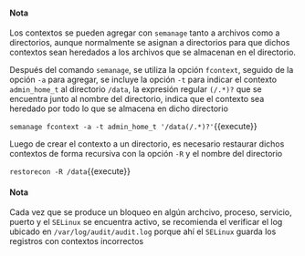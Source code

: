 #### Nota
Los contextos se pueden agregar con `semanage` tanto a archivos como a directorios, aunque normalmente se asignan a directorios para que dichos contextos sean heredados a los archivos que se almacenan en el directorio.

Después del comando `semanage`, se utiliza la opción `fcontext`, seguido de la opción `-a` para agregar, se incluye la opción `-t` para indicar el contexto `admin_home_t` al directorio `/data`, la expresión regular `(/.*)?` que se encuentra junto al nombre del directorio, indica que el contexto sea heredado por todo lo que se almacena en dicho directorio 

`semanage fcontext -a -t admin_home_t '/data(/.*)?'`{{execute}}

Luego de crear el contexto a un directorio, es necesario restaurar dichos contextos de forma recursiva con la opción `-R` y el nombre del directorio

`restorecon -R /data`{{execute}}

#### Nota
Cada vez que se produce un bloqueo en algún archcivo, proceso, servicio, puerto y el `SELinux` se encuentra activo, se recomienda el verificar el log ubicado en `/var/log/audit/audit.log` porque ahí el `SELinux` guarda los registros con contextos incorrectos
